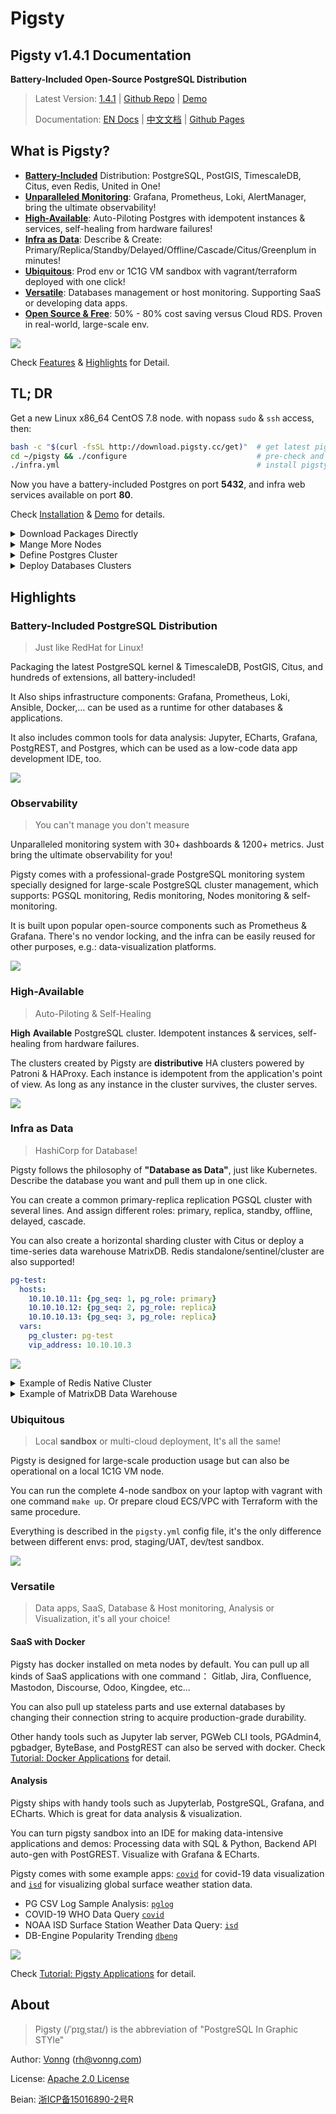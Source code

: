 # Pigsty

## Pigsty v1.4.1 Documentation

**Battery-Included Open-Source PostgreSQL Distribution**

> Latest Version: [1.4.1](https://github.com/Vonng/pigsty/releases/tag/v1.4.1)  |  [Github Repo](https://github.com/Vonng/pigsty) | [Demo](http://demo.pigsty.cc)
>
> Documentation: [EN Docs](https://pigsty.cc/) | [中文文档](https://pigsty.cc/#/zh-cn/) | [Github Pages](https://vonng.github.io/pigsty/#/)



## What is Pigsty?

* [**Battery-Included**](#highlights) Distribution: PostgreSQL, PostGIS, TimescaleDB, Citus, even Redis, United in One!
* [**Unparalleled Monitoring**](#Observability): Grafana, Prometheus, Loki, AlertManager, bring the ultimate observability!
* [**High-Available**](#High-Available): Auto-Piloting Postgres with idempotent instances & services, self-healing from hardware failures!
* [**Infra as Data**](#infra-as-data): Describe & Create: Primary/Replica/Standby/Delayed/Offline/Cascade/Citus/Greenplum in minutes!
* [**Ubiquitous**](#Ubiquitous): Prod env or 1C1G VM sandbox with vagrant/terraform deployed with one click!
* [**Versatile**](#versatile):  Databases management or host monitoring. Supporting SaaS or developing data apps.
* [**Open Source & Free**](#Specification): 50% - 80% cost saving versus Cloud RDS. Proven in real-world, large-scale env.

[![](_media/WHAT_EN.svg)](docs/s-feature.md)

Check [Features](s-feature.md) & [Highlights](#highlights) for Detail.



## TL; DR

Get a new Linux x86_64 CentOS 7.8 node. with nopass `sudo` & `ssh` access, then:

```bash
bash -c "$(curl -fsSL http://download.pigsty.cc/get)"  # get latest pigsty source
cd ~/pigsty && ./configure                             # pre-check and config templating 
./infra.yml                                            # install pigsty on current node
```

Now you have a battery-included Postgres on port **5432**, and infra web services available on port **80**.

Check [Installation](s-install.md) & [Demo](http://demo.pigsty.cc) for details.

<details><summary>Download Packages Directly</summary>

Pigsty source & software packages can be downloaded directly via `curl` in case of no Internet connection:

```bash
curl -SL https://github.com/Vonng/pigsty/releases/download/v1.4.1/pkg.tgz -o /tmp/pkg.tgz
curl -SL https://github.com/Vonng/pigsty/releases/download/v1.4.1/pigsty.tgz | gzip -d | tar -xC
```

</details>


<details><summary>Mange More Nodes</summary>

You can add more nodes to Pigsty with [`nodes.yml`](p-nodes.md#nodes) after meta node is installed with [`infra.yml`](p-infra.md#infra).

```bash
./nodes.yml  -l pg-test      # init 3 nodes of cluster pg-test
```

</details>

<details><summary>Define Postgres Cluster</summary>

You can define a HA Postgres Cluster with streaming replication in a few lines of code:

```yaml
pg-test:
  hosts:
    10.10.10.11: {pg_seq: 1, pg_role: primary} 
    10.10.10.12: {pg_seq: 2, pg_role: replica}
    10.10.10.13: {pg_seq: 3, pg_role: replica}
  vars: 
    pg_cluster: pg-test
```

You can create Postgres with different [roles](d-pgsql.md) by declaring them: primary, replica, standby, delayed, offline, cascade, etc...

</details>


<details><summary>Deploy Databases Clusters</summary>

You can deploy different types of databases & clusters with corresponding playbooks.

* [`pgsql.yml`](p-pgsql.md#pgsql): Deploy PostgreSQL HA clusters.
* [`redis.yml`](p-redis.md#redis): Deploy Redis clusters.
* [`pgsql-matrix.yml`](p-pgsql.md#pgsql-matrix): Deploy matrixdb data warehouse (greenplum7).

```bash
./pgsql.yml         -l pg-test      # init 1-primary-2-replica pgsql cluster
./redis.yml         -l redis-test   # init redis cluster redis-test
./pigsty-matrix.yml -l mx-*         # init MatrixDB cluster mx-mdw,mx-sdw .....
```

</details>





## Highlights


### Battery-Included PostgreSQL Distribution

> Just like RedHat for Linux!

Packaging the latest PostgreSQL kernel & TimescaleDB, PostGIS, Citus, and hundreds of extensions, all battery-included!

It Also ships infrastructure components: Grafana, Prometheus, Loki, Ansible, Docker,… can be used as a runtime for other databases & applications.

It also includes common tools for data analysis: Jupyter, ECharts, Grafana, PostgREST, and Postgres, which can be used as a low-code data app development IDE, too.

![](_media/ARCH.svg)



### Observability

> You can't manage you don't measure

Unparalleled monitoring system with 30+ dashboards & 1200+ metrics. Just bring the ultimate observability for you!

Pigsty comes with a professional-grade PostgreSQL monitoring system specially designed for large-scale PostgreSQL cluster management, which supports: PGSQL monitoring, Redis monitoring, Nodes monitoring & self-monitoring.

It is built upon popular open-source components such as Prometheus & Grafana. There's no vendor locking, and the infra can be easily reused for other purposes, e.g.: data-visualization platforms.

![](_media/overview-monitor.jpg)


### High-Available

> Auto-Piloting & Self-Healing

**High** **Available** PostgreSQL cluster. Idempotent instances & services, self-healing from hardware failures.

The clusters created by Pigsty are **distributive** HA clusters powered by Patroni & HAProxy. Each instance is idempotent from the application's point of view. As long as any instance in the cluster survives, the cluster serves.


![](_media/HA-PGSQL.svg)


### Infra as Data

> HashiCorp for Database!

Pigsty follows the philosophy of **"Database as Data"**, just like Kubernetes. Describe the database you want and pull them up in one click.

You can create a common primary-replica replication PGSQL cluster with several lines. And assign different roles: primary, replica, standby, offline, delayed, cascade.

You can also create a horizontal sharding cluster with Citus or deploy a time-series data warehouse MatrixDB. Redis standalone/sentinel/cluster are also supported!

```yaml
pg-test:
  hosts:
    10.10.10.11: {pg_seq: 1, pg_role: primary}
    10.10.10.12: {pg_seq: 2, pg_role: replica}
    10.10.10.13: {pg_seq: 3, pg_role: replica}
  vars: 
    pg_cluster: pg-test
    vip_address: 10.10.10.3
```

![](_media/interface.jpg)


</details>

<details>
<summary>Example of Redis Native Cluster</summary>

```yaml
redis-test:
  hosts:
    10.10.10.11:
      redis_node: 1
      redis_instances: { 6501 : {} ,6502 : {} ,6503 : {} ,6504 : {} ,6505 : {} ,6506 : {} }
    10.10.10.12:
      redis_node: 2
      redis_instances: { 6501 : {} ,6502 : {} ,6503 : {} ,6504 : {} ,6505 : {} ,6506 : {} }
  vars:
    redis_cluster: redis-test           # name of this redis 'cluster'
    redis_mode: cluster                 # standalone,cluster,sentinel
    redis_max_memory: 64MB              # max memory used by each redis instance
    redis_mem_policy: allkeys-lru       # memory eviction policy

```

</details>

<details>
<summary>Example of MatrixDB Data Warehouse</summary>

```yaml
#----------------------------------#
# cluster: mx-mdw (gp master)
#----------------------------------#
mx-mdw:
  hosts:
    10.10.10.10: { pg_seq: 1, pg_role: primary , nodename: mx-mdw-1 }
  vars:
    gp_role: master          # this cluster is used as greenplum master
    pg_shard: mx             # pgsql sharding name & gpsql deployment name
    pg_cluster: mx-mdw       # this master cluster name is mx-mdw
    pg_databases:
      - { name: matrixmgr , extensions: [ { name: matrixdbts } ] }
      - { name: meta }
    pg_users:
      - { name: meta , password: DBUser.Meta , pgbouncer: true }
      - { name: dbuser_monitor , password: DBUser.Monitor , roles: [ dbrole_readonly ], superuser: true }

    pgbouncer_enabled: true                # enable pgbouncer for greenplum master
    pgbouncer_exporter_enabled: false      # enable pgbouncer_exporter for greenplum master
    pg_exporter_params: 'host=127.0.0.1&sslmode=disable'  # use 127.0.0.1 as local monitor host

#----------------------------------#
# cluster: mx-sdw (gp master)
#----------------------------------#
mx-sdw:
  hosts:
    10.10.10.11:
      nodename: mx-sdw-1        # greenplum segment node
      pg_instances:             # greenplum segment instances
        6000: { pg_cluster: mx-seg1, pg_seq: 1, pg_role: primary , pg_exporter_port: 9633 }
        6001: { pg_cluster: mx-seg2, pg_seq: 2, pg_role: replica , pg_exporter_port: 9634 }
    10.10.10.12:
      nodename: mx-sdw-2
      pg_instances:
        6000: { pg_cluster: mx-seg2, pg_seq: 1, pg_role: primary , pg_exporter_port: 9633  }
        6001: { pg_cluster: mx-seg3, pg_seq: 2, pg_role: replica , pg_exporter_port: 9634  }
    10.10.10.13:
      nodename: mx-sdw-3
      pg_instances:
        6000: { pg_cluster: mx-seg3, pg_seq: 1, pg_role: primary , pg_exporter_port: 9633 }
        6001: { pg_cluster: mx-seg1, pg_seq: 2, pg_role: replica , pg_exporter_port: 9634 }
  vars:
    gp_role: segment               # these are nodes for gp segments
    pg_shard: mx                   # pgsql sharding name & gpsql deployment name
    pg_cluster: mx-sdw             # these segment clusters name is mx-sdw
    pg_preflight_skip: true        # skip preflight check (since pg_seq & pg_role & pg_cluster not exists)
    pg_exporter_config: pg_exporter_basic.yml                             # use basic config to avoid segment server crash
    pg_exporter_params: 'options=-c%20gp_role%3Dutility&sslmode=disable'  # use gp_role = utility to connect to segments
```

</details>




### Ubiquitous

> Local **sandbox** or multi-cloud deployment, It's all the same!

Pigsty is designed for large-scale production usage but can also be operational on a local 1C1G VM node.

You can run the complete 4-node sandbox on your laptop with vagrant with one command `make up`. Or prepare cloud ECS/VPC with Terraform with the same procedure.

Everything is described in the `pigsty.yml` config file, it's the only difference between different envs: prod, staging/UAT, dev/test sandbox.

![](_media/SANDBOX.gif)





### Versatile

> Data apps, SaaS, Database & Host monitoring, Analysis or Visualization, it's all your choice!

#### SaaS with Docker

Pigsty has docker installed on meta nodes by default. You can pull up all kinds of SaaS applications with one command： Gitlab, Jira, Confluence, Mastodon, Discourse, Odoo, Kingdee, etc...

You can also pull up stateless parts and use external databases by changing their connection string to acquire production-grade durability.

Other handy tools such as Jupyter lab server, PGWeb CLI tools, PGAdmin4, pgbadger, ByteBase, and PostgREST can also be served with docker. Check [Tutorial: Docker Applications](t-docker.md) for detail.

#### Analysis

Pigsty ships with handy tools such as Jupyterlab, PostgreSQL, Grafana, and ECharts. Which is great for data analysis & visualization.

You can turn pigsty sandbox into an IDE for making data-intensive applications and demos: Processing data with SQL & Python, Backend API auto-gen with PostGREST. Visualize with Grafana & ECharts.

Pigsty comes with some example apps:  [`covid`](http://demo.pigsty.cc/d/covid-overview) for covid-19 data visualization and [`isd`](http://demo.pigsty.cc/d/isd-overview) for visualizing global surface weather station data.

* PG CSV Log Sample Analysis: [`pglog`](http://demo.pigsty.cc/d/pglog-overview)
* COVID-19 WHO Data Query [`covid`](http://demo.pigsty.cc/d/covid-overview)
* NOAA ISD Surface Station Weather Data Query: [`isd`](http://demo.pigsty.cc/d/isd-overview)
* DB-Engine Popularity Trending [`dbeng`](http://demo.pigsty.cc/d/dbeng-overview)

[![](_media/overview-covid.jpg)](http://demo.pigsty.cc/d/covid-overview)

Check [Tutorial: Pigsty Applications](t-application.md) for detail.




## About

> Pigsty (/ˈpɪɡˌstaɪ/) is the abbreviation of "PostgreSQL In Graphic STYle"

Author: [Vonng](https://vonng.com/en) ([rh@vonng.com](mailto:rh@vonng.com))

License: [Apache 2.0 License](https://github.com/Vonng/Capslock/blob/master/LICENSE)

Beian: [浙ICP备15016890-2号](https://beian.miit.gov.cn/)R